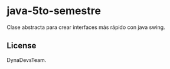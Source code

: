 # java-5to-semestre
Clase abstracta para crear interfaces más rápido con java swing.

## License

DynaDevsTeam.
